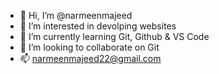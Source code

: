 - 👋 Hi, I’m @narmeenmajeed
- 👀 I’m interested in devolping websites
- 🌱 I’m currently learning Git, Github & VS Code
- 💞️ I’m looking to collaborate on Git
- 📫 narmeenmajeed22@gmail.com 

<!---
narmeenmajeed/narmeenmajeed is a ✨ special ✨ repository because its `README.md` (this file) appears on your GitHub profile.
You can click the Preview link to take a look at your changes.
--->
